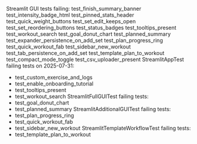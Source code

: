 Streamlit GUI tests failing:
test_finish_summary_banner
test_intensity_badge_html
test_pinned_stats_header
test_quick_weight_buttons
test_set_edit_keeps_open
test_set_reordering_buttons
test_status_badges
test_tooltips_present
test_workout_search
test_goal_donut_chart
test_planned_summary
test_expander_persistence_on_add_set
test_plan_progress_ring
test_quick_workout_fab
test_sidebar_new_workout
test_tab_persistence_on_add_set
test_template_plan_to_workout
test_compact_mode_toggle
test_csv_uploader_present
StreamlitAppTest failing tests on 2025-07-31:
- test_custom_exercise_and_logs
- test_enable_onboarding_tutorial
- test_tooltips_present
- test_workout_search
StreamlitFullGUITest failing tests:
- test_goal_donut_chart
- test_planned_summary
StreamlitAdditionalGUITest failing tests:
- test_plan_progress_ring
- test_quick_workout_fab
- test_sidebar_new_workout
StreamlitTemplateWorkflowTest failing tests:
- test_template_plan_to_workout
